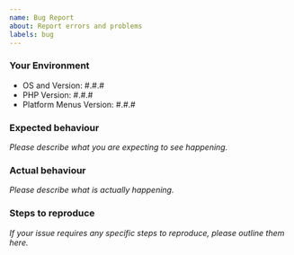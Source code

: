 ```yaml
---
name: Bug Report
about: Report errors and problems
labels: bug
---
```


### Your Environment

- OS and Version: #.#.#
- PHP Version: #.#.#
- Platform Menus Version: #.#.#

### Expected behaviour

*Please describe what you are expecting to see happening.*

### Actual behaviour

*Please describe what is actually happening.*

### Steps to reproduce

*If your issue requires any specific steps to reproduce, please outline them here.*

